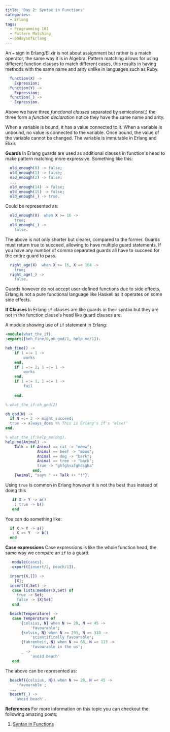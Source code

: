 ```yaml
---
title: 'Day 2: Syntax in Functions'
categories:
  - Erlang
tags:
  - Programming 101
  - Pattern Matching
  - 60daysofErlang
---
```

  An `=` sign in Erlang/Elixir is not about assignment but rather is a match operator, the same way it is in Algebra. Pattern matching allows for using different function clauses to match different cases, this results in having methods with the same name and arity unlike in languages such as Ruby.
  
  ```erlang
    function(X) ->
      Expression;
    function(Y) ->
      Expression;
    function(_) ->
      Expression.

   ```
Above we have three *functional clauses* separated by semicolons(;) the three form a *function declaration* notice they have the same name and arity.

When a variable is bound, it has a value connected to it. When a variable is unbound, no value is connected to the variable. Once bound, the value of the variable cannot be changed. The variable is immutable in Erlang and Elixir.

**Guards**
In Erlang guards are used as additional clauses in function's head to make pattern matching more expressive.
Something like this: 

  ```erlang
    old_enough(0) -> false;
    old_enough(1) -> false;
    old_enough(2) -> false;
    ...
    old_enough(14) -> false;
    old_enough(15) -> false;
    old_enough(_) -> true.

   ```
Could be represented as:


  ```erlang
    old_enough(X)  when X >= 16 -> 
      true;
    old_enough(_) -> 
      false.

   ```
The above is not only shorter but clearer, compared to the former. Guards must return true to succeed, allowing to have multiple guard statements. If you have any number of comma separated guards all have to succeed for the entire guard to pass.

  ```erlang
    right_age(X)  when X >= 16, X =< 104 -> 
      true;
    right_age(_) -> 
      false.

   ```
Guards however do not accept user-defined functions due to side effects, Erlang is not a pure functional language like Haskell as it operates on some side effects.

**If Clauses**
In Erlang `if` clauses are like guards in their syntax but they are not in the function clause's head like guard clauses are.

A module showing use of `if` statement in Erlang:

```erlang
-module(what_the_if).
-export([heh_fine/0,oh_god/1, help_me/1]).

heh_fine() ->
    if 1 =:= 1 ->
        works
    end,
    if 1 =:= 2; 1 =:= 1 ->
        works
    end,
    if 1 =:= 1, 1 =:= 1 ->
        fail
    
    end.

% what_the_if:oh_god(2)

oh_god(N) ->
  if N =:= 2 -> might_succeed;
  true -> always_does %% This is Erlang's if's 'else!'
end.

% what_the_if:help_me(dog).
help_me(Animal) ->
    Talk = if Animal == cat -> "meow";
              Animal == beef -> "mooo";
              Animal == dog -> "bark";
              Animal == tree -> "bark";
              true -> "ghfghsafghdsgha"
            end,
    {Animal, "says " ++ Talk ++ "!"}.

```
Using `true` is common in Erlang however it is not the best thus instead of doing this

```erlang
   if X > Y -> a()
    : true -> b()
   end
 ```

 You can do something like:

 ```erlang
   if X > Y -> a()
    : X =< Y  -> b()
   end
 ```

 **Case expressions**
 Case expressions is like the whole function head, the same way we compare an `if` to a guard.

 ```erlang
   -module(cases).
   -export([insert/2, beach/1]).

   insert(X,[]) ->
     [X];
   insert(X,Set) ->
    case lists:member(X,Set) of
      true -> Set;
      false -> [X|Set]
    end.

   beach(Temperature) ->
    case Temperature of
        {celsius, N} when N >= 20, N =< 45 ->
            'favourable';
        {kelvin, N} when N >= 293, N =< 318 ->
            'scientifically favourable';
        {fahrenheit, N} when N >= 68, N =< 113 ->
            'favourable in the us';
        _ ->
            'avoid beach'
    end.

 ```
 The above can be represented as:
  ```erlang
    beachf({celsius, N}) when N >= 20, N =< 45 ->
       'favourable';
    ...
    beachf(_) ->
      'avoid beach'.
  ```

**References**
For more information on this topic you can checkout the following amazing posts:
1. [Syntax in Functions](https://learnyousomeerlang.com/syntax-in-functions)


